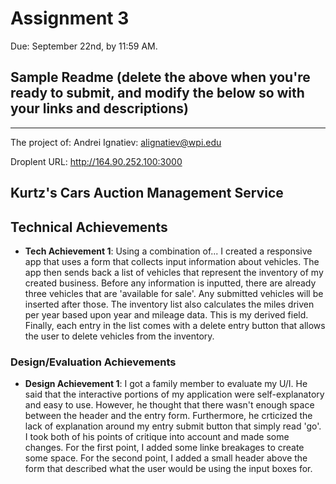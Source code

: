 Assignment 3
===

Due: September 22nd, by 11:59 AM.



Sample Readme (delete the above when you're ready to submit, and modify the below so with your links and descriptions)
---

---
The project of:
    Andrei Ignatiev:
        alignatiev@wpi.edu

Droplent URL: http://164.90.252.100:3000





## Kurtz's Cars Auction Management Service


## Technical Achievements
- **Tech Achievement 1**: Using a combination of...
I created a responsive app that uses a form that collects input information about vehicles. The app then sends back a list of vehicles that represent the inventory of my created business. Before any information is inputted, there are already three vehicles that are 'available for sale'. Any submitted vehicles will be inserted after those. The inventory list also calculates the miles driven per year based upon year and mileage data. This is my derived field. Finally, each entry in the list comes with a delete entry button that allows the user to delete vehicles from the inventory. 

### Design/Evaluation Achievements
- **Design Achievement 1**: 
I got a family member to evaluate my U/I. He said that the interactive portions of my application were self-explanatory and easy to use. However, he thought that there wasn't enough space between the header and the entry form. Furthermore, he crticized the lack of explanation around my entry submit button that simply read 'go'. I took both of his points of critique into account and made some changes. For the first point, I added some linke breakages to create some space. For the second point, I added a small header above the form that described what the user would be using the input boxes for. 
